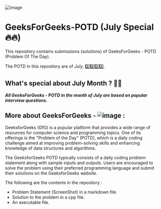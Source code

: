 ![image](https://github.com/nikhilsp242/GeeksForGeeks-POTD/assets/112267674/98557735-f3d7-4834-ab6b-b3bb08f349f4)

# GeeksForGeeks-POTD (July Special🔥🔥)
This repository contains submissions (solutions) of GeeksForGeeks - POTD (Problem Of The Day). 

The POTD in this repository are of _July_, 2️⃣0️⃣2️⃣3️⃣. 

## What's special about July Month ? 📆🤔
***All GeeksForGeeks - POTD in the month of July are based on popular interview questions.***

## More about GeeksForGeeks - ![image](https://github.com/nikhilsp242/GeeksForGeeks-POTD/assets/112267674/99806be3-f4f8-4ea1-b99e-7299049bfdb7) :

GeeksforGeeks (GfG) is a popular platform that provides a wide range of resources for computer science and programming topics. One of its offerings is the "Problem of the Day" (POTD), which is a daily coding challenge aimed at improving problem-solving skills and enhancing knowledge of data structures and algorithms.

The GeeksforGeeks POTD typically consists of a daily coding problem statement along with sample inputs and outputs. Users are encouraged to solve the problem using their preferred programming language and submit their solutions on the GeeksforGeeks website.

The following are the contents in the repository :
  - Problem Statement (ScreenShot) in a markdown file.
  - Solution to the problem in a cpp file.
  - An executable file.


